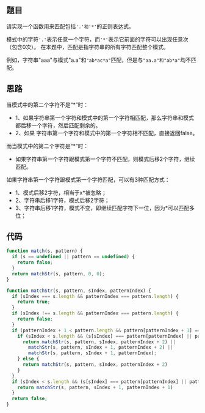 ## 题目

请实现一个函数用来匹配包括`'.'和'*'`的正则表达式。

模式中的字符`'.'`表示任意一个字符，而`'*'`表示它前面的字符可以出现任意次（包含0次）。 在本题中，匹配是指字符串的所有字符匹配整个模式。

例如，字符串"aaa"与模式"a.a"和`"ab*ac*a"`匹配，但是与`"aa.a"和"ab*a"`均不匹配。

## 思路

当模式中的第二个字符不是“*”时：
- 1、如果字符串第一个字符和模式中的第一个字符相匹配，那么字符串和模式都后移一个字符，然后匹配剩余的。
- 2、如果 字符串第一个字符和模式中的第一个字符相不匹配，直接返回false。
       

而当模式中的第二个字符是“*”时：
- 如果字符串第一个字符跟模式第一个字符不匹配，则模式后移2个字符，继续匹配。
      

如果字符串第一个字符跟模式第一个字符匹配，可以有3种匹配方式：
- 1、模式后移2字符，相当于x*被忽略；
- 2、字符串后移1字符，模式后移2字符；
- 3、字符串后移1字符，模式不变，即继续匹配字符下一位，因为*可以匹配多位；

## 代码

```js
function match(s, pattern) {
  if (s == undefined || pattern == undefined) {
    return false;
  }
  return matchStr(s, pattern, 0, 0);
}

function matchStr(s, pattern, sIndex, patternIndex) {
  if (sIndex === s.length && patternIndex === pattern.length) {
    return true;
  }
  if (sIndex !== s.length && patternIndex === pattern.length) {
    return false;
  }
  if (patternIndex + 1 < pattern.length && pattern[patternIndex + 1] === '*') {
    if (sIndex < s.length && (s[sIndex] === pattern[patternIndex] || pattern[patternIndex] === '.')) {
      return matchStr(s, pattern, sIndex, patternIndex + 2) ||
        matchStr(s, pattern, sIndex + 1, patternIndex + 2) ||
        matchStr(s, pattern, sIndex + 1, patternIndex);
    } else {
      return matchStr(s, pattern, sIndex, patternIndex + 2)
    }
  }
  if (sIndex < s.length && (s[sIndex] === pattern[patternIndex] || pattern[patternIndex] === '.')) {
    return matchStr(s, pattern, sIndex + 1, patternIndex + 1)
  }
  return false;
}
```
